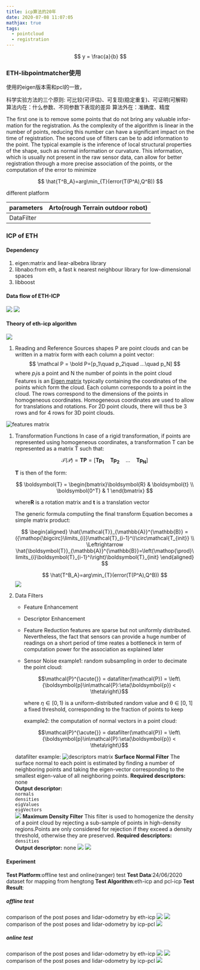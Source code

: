 ```yaml
---
title: icp算法的20年
date: 2020-07-08 11:07:05
mathjax: true
tags: 
  - pointcloud
  - registration
---
```

$$
y = \frac{a}{b}
$$
### ETH-libpointmatcher使用
使用的eigen版本需和pcl的一致，

科学实验方法的三个原则: 可比较(可评估)、可复现(稳定重复)、可证明(可解释)
算法内在：什么参数、不同参数下表现的差异
算法外在：准确度、精度
<!-- more -->
The first one is to remove some points that do not bring any valuable infor-
mation for the registration. As the complexity of the algorithm is linear
in the number of points, reducing this number can have a significant
impact on the time of registration. The second use of filters can be to
add information to the point. The typical example is the inference of
local structural properties of the shape, such as normal information or
curvature. This information, which is usually not present in the raw
sensor data, can allow for better registration through a more precise
association of the points, or the computation of the error to minimize

$$
\hat{T^B_A}=arg\min_{T}(error(T(P^A),Q^B))
$$

different platform 

| parameters | Arto(rough Terrain outdoor robot) |
| :--------- | :-------------------------------- |
| DataFilter |                                   |

### ICP of ETH

#### Dependency
1. eigen:matrix and liear-albebra library
2. libnabo:from eth, a fast k nearest neighbour library for low-dimensional spaces
3. libboost

#### Data flow of ETH-ICP <br>

  ![](../images/lidar-odometry/libpointmatcher/default_icp_chain.svg)
  ![](../images/lidar-odometry/libpointmatcher/icp_tutorial_reading.gif)

#### Theory of eth-icp algorithm
![](../images/lidar-odometry/eth-icp-basic-algorithm.png)
1. Reading and Reference Sources
shapes P are point clouds and can be written in a matrix form with each column a point vector:
$$
\mathcal P = \bold P=[p_1\quad p_2\quad ...\quad p_N]
$$
where $p_i$is a point and N the number of points in the point cloud
Features is an [Eigen matrix](http://eigen.tuxfamily.org/dox/classEigen_1_1Matrix.html) typically containing the coordinates of the points which form the cloud.  Each column corresponds to a point in the cloud.  The rows correspond to the dimensions of the points in homogeneous coordinates.  Homogeneous coordinates are used to allow for translations and rotations.  For 2D point clouds, there will thus be 3 rows and for 4 rows for 3D point clouds.

![features matrix](../images/lidar-odometry/libpointmatcher/featuresMatrix.png) 
<!-- <img src="../images/lidar-odometry/libpointmatcher/featuresMatrix.png" style="float:center" /> -->

1. Transformation Functions
   In case of a rigid transformation, if points are represented using homogeneous coordinates, a transformation T can be represented as a matrix T such that:
   
   $$
   \mathcal T(\mathcal P) = \boldsymbol{TP} = [\boldsymbol{T}\boldsymbol{p_1}\quad \boldsymbol{T}\boldsymbol{p_2}\quad ...\quad \boldsymbol{T}\boldsymbol{p_N}]
   $$

   $\boldsymbol{T}$ is  then of the form:
   
   $$
   \boldsymbol{T} = \begin{bmatrix}\boldsymbol{R} & \boldsymbol{t} \\ \boldsymbol{0^T} & 1       
   \end{bmatrix} 
   $$

   where$\boldsymbol{R}$ is a rotation matrix and $\boldsymbol{t}$ is a translation vector

   The generic formula computiing the final transform Equation becomes a simple matrix product:

   $$
   \begin{aligned}
       \hat{\mathcal{T}}_{\mathbb{A}}^{\mathbb{B}} = ({\mathop{\bigcirc}\limits_{i}}\mathcal{T}_{i-1}^i)\circ\mathcal{T_{init}} \\ \Leftrightarrow \hat{\boldsymbol{T}}_{\mathbb{A}}^{\mathbb{B}}=\left(\mathop{\prod}\limits_{i}\boldsymbol{T}_{i-1}^i\right)\boldsymbol{T}_{init}
   \end{aligned}
   $$

   $$
   \hat{T^B_A}=arg\min_{T}(error(T(P^A),Q^B))
   $$
   ![](../images/lidar-odometry/eth-icp-flow-graph.png)

2. Data Filters
   - Feature Enhancement
   - Descriptor Enhancement
   - Feature Reduction
     features are sparse but not uniformly distributed. Nevertheless, the fact that sensors can provide a huge number of readings on a short period of time reates a bottleneck in term of computation power for the association as explained later
   - Sensor Noise
     example1:
     random subsampling in order to decimate the point cloud:
     
     $$\mathcal{P}^{\acute{}} = datafilter(\mathcal{P}) = \left\{\boldsymbol{p}\in\mathcal{P}:\eta(\boldsymbol{p}) < \theta\right\}$$
     
     where $\eta\in[0,1)$ is a uniform-distributed random value and θ ∈ [0, 1] a fixed threshold, corresponding to the fraction of points to keep
     
     example2:
     the computation of normal vectors in a point cloud:
     
     $$\mathcal{P}^{\acute{}} = datafilter(\mathcal{P}) = \left\{\boldsymbol{p}\in\mathcal{P}:\eta(\boldsymbol{p}) < \theta\right\}$$

    datafilter example:
    ![descriptors matrix](../images/lidar-odometry/libpointmatcher/descriptorsMatrix.png)
    **Surface Normal Filter**
    The surface normal to each point is estimated by finding a number of neighboring points and taking the eigen-vector corresponding to the smallest eigen-value of all neighboring points.
    __Required descriptors:__ none   
    __Output descriptor:__   
    `normals`  
    `densities`  
    `eigValues`  
    `eigVectors`  
    ![](../images/lidar-odometry/libpointmatcher/orient_norm.png)
    **Maximum Density Filter**
    This filter is used to homogenize the density of a point cloud by rejecting a sub-sample of points in high-density regions.Points are only considered for rejection if they exceed a density threshold, otherwise they are preserved.
    __Required descriptors:__ `densities`   
    __Output descriptor:__ none 
    ![](../images/lidar-odometry/libpointmatcher/max_dens_before.png)
    ![](../images/lidar-odometry/libpointmatcher/max_dens_after.png)



#### Experiment
__Test Platform__:offline test and online(ranger) test
__Test Data__:24/06/2020 dataset for mapping from hengtong
__Test Algorithm__:eth-icp and pcl-icp
__Test Result__: 
##### offline test
comparison of the post poses and lidar-odometry by eth-icp
![](../images/lidar-odometry/regis_icp_eth.png)
![](../images/lidar-odometry/regis_icp_eth.png)
comparison of the post poses and lidar-odometry by icp-pcl
![](../images/lidar-odometry/regis_icp_pcl.png)
##### online test
comparison of the post poses and lidar-odometry by eth-icp
![](../images/lidar-odometry/ranger_icp_eth1.mp4.gif)
![](../images/lidar-odometry/regis_icp_eth_filter1.png)
comparison of the post poses and lidar-odometry by icp-pcl
![](../images/lidar-odometry/ranger_icp_pcl.png)